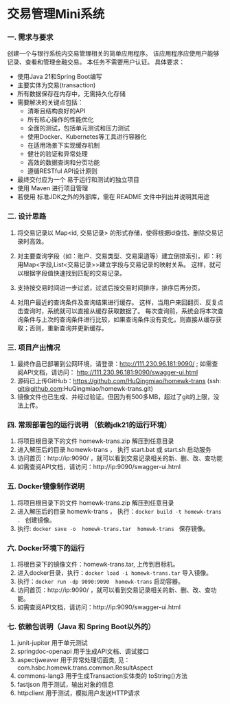 # 交易管理Mini系统

### 一. 需求与要求
创建一个与银行系统内交易管理相关的简单应用程序。 该应用程序应使用户能够记录、查看和管理金融交易。 本任务不需要用户认证。
具体要求：
* 使用Java 21和Spring Boot编写
* 主要实体为交易(transaction)
* 所有数据保存在内存中，无需持久化存储
* 需要解决的关键点包括：
   *  清晰且结构良好的API
   *  所有核心操作的性能优化
   *  全面的测试，包括单元测试和压力测试
   *  使用Docker、Kubernetes等工具进行容器化
   *  在适用场景下实现缓存机制
   *  健壮的验证和异常处理
   *  高效的数据查询和分页功能
   *  遵循RESTful API设计原则
* 最终交付应为一个 易于运行和测试的独立项目
* 使用 Maven 进行项目管理
* 若使用 标准JDK之外的外部库，需在 README 文件中列出并说明其用途


### 二. 设计思路
1) 将交易记录以 Map<id, 交易记录> 的形式存储，使得根据id查找、删除交易记录时高效。

2) 对主要查询字段（如：账户、交易类型、交易渠道等）建立倒排索引，即：利用Map<字段,List<交易记录>>建立字段与交易记录的映射关系。
    这样，就可以根据字段值快速找到匹配的交易记录。

3) 支持按交易时间进一步过滤，过滤后按交易时间排序，排序后再分页。

4) 对用户最近的查询条件及查询结果进行缓存。 这样，当用户来回翻页、反复点击查询时，系统就可以直接从缓存获取数据了。
   每次查询前，系统会将本次查询条件与上次的查询条件进行比较，如果查询条件没有变化，则直接从缓存获取；否则，重新查询并更新缓存。

   
### 三. 项目产出情况
1) 最终作品已部署到公网环境，请登录：http://111.230.96.181:9090/ ;
   如需查阅API文档，请访问： http://111.230.96.181:9090/swagger-ui.html
2) 源码已上传GitHub：https://github.com/HuQingmiao/homewk-trans (ssh: git@github.com:HuQingmiao/homewk-trans.git)  
3) 镜像文件也已生成、并经过验证。但因为有500多MB，超过了git的上限，没法上传。


### 四. 常规部署包的运行说明 （依赖jdk21的运行环境）
1) 将项目根目录下的文件 homewk-trans.zip 解压到任意目录
2) 进入解压后的目录 homewk-trans ， 执行 start.bat 或 start.sh 启动服务
3) 访问首页：http://ip:9090/ ，就可以看到交易记录相关的新、删、改、查功能
4) 如需查阅API文档，请访问：http://ip:9090/swagger-ui.html


### 五. Docker镜像制作说明
1) 将项目根目录下的文件 homewk-trans.zip 解压到任意目录
2) 进入解压后的目录 homewk-trans ， 执行：`docker build -t homewk-trans . ` 创建镜像。
3) 执行: `docker save -o  homewk-trans.tar  homewk-trans ` 保存镜像。


### 六. Docker环境下的运行
1) 将根目录下的镜像文件：homewk-trans.tar, 上传到目标机。
2) 进入docker目录，执行：`docker load -i homewk-trans.tar` 导入镜像。
3) 执行：`docker run -dp 9090:9090  homewk-trans` 启动容器。
4) 访问首页：http://ip:9090/ ，就可以看到交易记录相关的新、删、改、查功能。
5) 如需查阅API文档，请访问：http://ip:9090/swagger-ui.html


### 七. 依赖包说明（Java 和 Spring Boot以外的）
1) junit-jupiter         用于单元测试
2) springdoc-openapi     用于生成API文档、调试接口
3) aspectjweaver         用于异常处理切面类, 见：com.hsbc.homewk.trans.common.ResultAspect
4) commons-lang3         用于生成Transaction实体类的 toString()方法
5) fastjson              用于测试，输出对象的信息
6) httpclient            用于测试，模拟用户发送HTTP请求